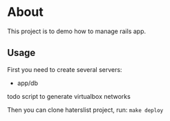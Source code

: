 # About

This project is to demo how to manage rails app.

## Usage

First you need to create several servers:

- app/db

todo script to generate virtualbox networks

Then you can clone haterslist project, run: `make deploy`
